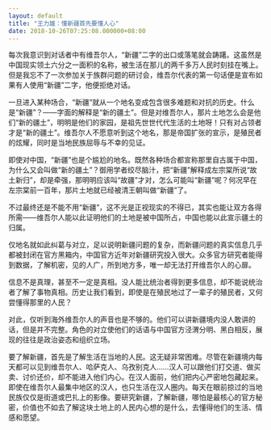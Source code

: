 ```yaml
---
layout: default
title: "王力雄：懂新疆首先要懂人心"
date: 2018-10-26T07:25:08.000000+08:00
---
```


每次我意识到对话者中有维吾尔人，“新疆”二字的出口或落笔就会踌躇。这虽然是中国现实领土六分之一面积的名称，被生活在那儿的两千多万人民时刻挂在嘴上。但是我忘不了一次参加关于族群问题的研讨会，维吾尔代表的第一句话便是宣布如果有人使用“新疆”二字，他便拒绝对话。

一旦进入某种场合，“新疆”就从一个地名变成包含很多难题和对抗的历史。什么是“新疆”？——字面的解释是“新的疆土”。但是对维吾尔人，那片土地怎么会是他们“新的疆土”，明明是他们的家园，是祖先世世代代生活的土地呀！只有对占领者才是“新的疆土”。维吾尔人不愿意听到这个地名，那是帝国扩张的宣示，是殖民者的炫耀，同时是当地民族屈辱与不幸的见证。

即使对中国，“新疆”也是个尴尬的地名。既然各种场合都宣称那里自古属于中国，为什么又会叫做“新的疆土”？御用学者绞尽脑汁，把“新疆”解释成左宗棠所说“故土新归”，却是牵强，那明明应该叫“故疆”才对，怎么可能叫“新疆”呢？何况早在左宗棠前一百年，那片土地就已经被清王朝叫做“新疆”了。

不过最终还是不能不用“新疆”，这不光是正视现实的不得已，其实也能让双方各得所需——维吾尔人能以此证明他们的土地是被中国所占，中国也能以此宣示疆土的归属。

仅地名就如此纠葛与对立，足以说明新疆问题的复杂，而新疆问题的真实信息几乎都被封闭在官方黑箱内，中国官方近年对新疆研究投入很大。众多官方研究者能得到数据，了解机密，见的人广，所到地方多，唯一却无法打开维吾尔人的心扉。

信息不是真理，甚至不一定是真相。没人能比统治者得到更多信息，却不能说统治者了解了事物真相。历史让我们看到，即使是在殖民地过了一辈子的殖民者，又何尝懂得那里的人民？

对此，仅听到海外维吾尔人的声音也是不够的。他们可以讲新疆境内没人敢讲的话，但是并不完整。角色的对立使他们的话语与中国官方泾渭分明、黑白相反，展现的往往是政治姿态和组织立场。

要了解新疆，首先是了解生活在当地的人民。这无疑非常困难。尽管在新疆境内每天都可以见到维吾尔人、哈萨克人、乌孜别克人……汉人可以跟他们打交道、做买卖、讨价还价，却不能进入他们内心。在汉人面前，他们把内心严密地包藏起来。即使在维吾尔人最集中地区的汉人，也只生活在汉人圈内。每天在眼前掠过的当地民族仅仅是街道或巴扎上的影像。要研究新疆，了解新疆，哪怕是最核心的官方秘密，价值也不如去了解这块土地上的人民内心想的是什么，去懂得他们的生活、情感和愿望。

